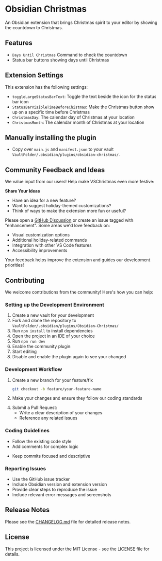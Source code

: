 # Obsidian Christmas

An Obsidian extension that brings Christmas spirit to your editor by showing the countdown to Christmas.

## Features

-   `Days Until Christmas` Command to check the countdown
-   Status bar buttons showing days until Christmas

## Extension Settings

This extension has the following settings:

-   `toggleLargeStatusBarText`: Toggle the text beside the icon for the status bar icon
-   `StatusBarVisibleTimeBeforeChistmas`: Make the Christmas button show up on a specific time before Christmas
-   `ChristmasDay`: The calendar day of Christmas at your location
-   `ChristmasMonth`: The calendar month of Christmas at your location

## Manually installing the plugin

-   Copy over `main.js` and `manifest.json` to your vault `VaultFolder/.obsidian/plugins/obsidian-christmas/`.

## Community Feedback and Ideas

We value input from our users! Help make VSChristmas even more festive:

**Share Your Ideas**

-   Have an idea for a new feature?
-   Want to suggest holiday-themed customizations?
-   Think of ways to make the extension more fun or useful?

Please open a [GitHub Discussion](https://github.com/Matse2005/Obsidian-Christmas/issues) or create an issue tagged with "enhancement". Some areas we'd love feedback on:

-   Visual customization options
-   Additional holiday-related commands
-   Integration with other VS Code features
-   Accessibility improvements

Your feedback helps improve the extension and guides our development priorities!

## Contributing

We welcome contributions from the community! Here's how you can help:

### Setting up the Development Environment

1. Create a new vault for your development
2. Fork and clone the repository to `VaultFolder/.obsidian/plugins/Obsidian-Christmas/`
3. Run `npm install` to install dependencies
4. Open the project in an IDE of your choice
5. Run `npm run dev`
6. Enable the community plugin
7. Start editing
8. Disable and enable the plugin again to see your changed

### Development Workflow

1. Create a new branch for your feature/fix

    ```bash
    git checkout -b feature/your-feature-name
    ```

2. Make your changes and ensure they follow our coding standards

<!-- 3. Test your changes:
   - Run `npm run test` to execute unit tests
   - Test the extension manually in a new Obsidian vault
   - Ensure settings and commands work as expected -->

4. Submit a Pull Request:
    - Write a clear description of your changes
    - Reference any related issues
          <!-- - Update documentation if needed -->

### Coding Guidelines

-   Follow the existing code style
-   Add comments for complex logic
<!-- - Update tests when adding new features -->
-   Keep commits focused and descriptive

### Reporting Issues

-   Use the GitHub issue tracker
-   Include Obsidian version and extension version
-   Provide clear steps to reproduce the issue
-   Include relevant error messages and screenshots

## Release Notes

Please see the [CHANGELOG.md](CHANGELOG.md) file for detailed release notes.

## License

This project is licensed under the MIT License - see the [LICENSE](LICENSE) file for details.
